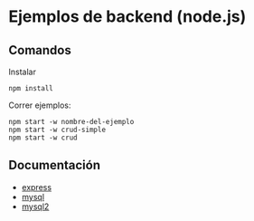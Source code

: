 
# Ejemplos de backend (node.js)

## Comandos

Instalar

```
npm install
```

Correr ejemplos:

```
npm start -w nombre-del-ejemplo
npm start -w crud-simple
npm start -w crud
```

## Documentación

- [express](https://expressjs.com/en/4x/api.html)
- [mysql](https://www.npmjs.com/package/mysql)
- [mysql2](https://www.npmjs.com/package/mysql2)